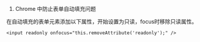 1. Chrome 中防止表单自动填充问题

在自动填充的表单元素添加以下属性，开始设置为只读，focus时移除只读属性。
``` JS
<input readonly onfocus="this.removeAttribute('readonly');" />
```